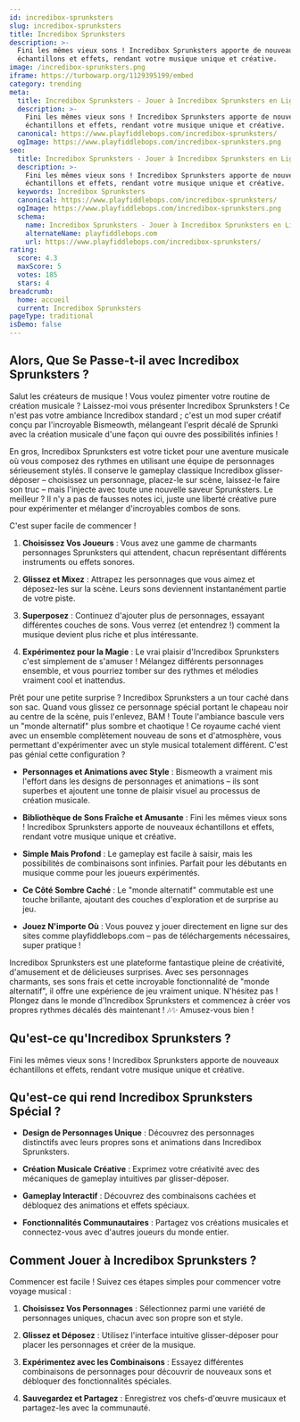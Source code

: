```yaml
---
id: incredibox-sprunksters
slug: incredibox-sprunksters
title: Incredibox Sprunksters
description: >-
  Fini les mêmes vieux sons ! Incredibox Sprunksters apporte de nouveaux
  échantillons et effets, rendant votre musique unique et créative.
image: /incredibox-sprunksters.png
iframe: https://turbowarp.org/1129395199/embed
category: trending
meta:
  title: Incredibox Sprunksters - Jouer à Incredibox Sprunksters en Ligne
  description: >-
    Fini les mêmes vieux sons ! Incredibox Sprunksters apporte de nouveaux
    échantillons et effets, rendant votre musique unique et créative.
  canonical: https://www.playfiddlebops.com/incredibox-sprunksters/
  ogImage: https://www.playfiddlebops.com/incredibox-sprunksters.png
seo:
  title: Incredibox Sprunksters - Jouer à Incredibox Sprunksters en Ligne
  description: >-
    Fini les mêmes vieux sons ! Incredibox Sprunksters apporte de nouveaux
    échantillons et effets, rendant votre musique unique et créative.
  keywords: Incredibox Sprunksters
  canonical: https://www.playfiddlebops.com/incredibox-sprunksters/
  ogImage: https://www.playfiddlebops.com/incredibox-sprunksters.png
  schema:
    name: Incredibox Sprunksters - Jouer à Incredibox Sprunksters en Ligne
    alternateName: playfiddlebops.com
    url: https://www.playfiddlebops.com/incredibox-sprunksters/
rating:
  score: 4.3
  maxScore: 5
  votes: 185
  stars: 4
breadcrumb:
  home: accueil
  current: Incredibox Sprunksters
pageType: traditional
isDemo: false
---
```


## Alors, Que Se Passe-t-il avec Incredibox Sprunksters ?

Salut les créateurs de musique ! Vous voulez pimenter votre routine de création musicale ? Laissez-moi vous présenter Incredibox Sprunksters ! Ce n'est pas votre ambiance Incredibox standard ; c'est un mod super créatif conçu par l'incroyable Bismeowth, mélangeant l'esprit décalé de Sprunki avec la création musicale d'une façon qui ouvre des possibilités infinies !

En gros, Incredibox Sprunksters est votre ticket pour une aventure musicale où vous composez des rythmes en utilisant une équipe de personnages sérieusement stylés. Il conserve le gameplay classique Incredibox glisser-déposer – choisissez un personnage, placez-le sur scène, laissez-le faire son truc – mais l'injecte avec toute une nouvelle saveur Sprunksters. Le meilleur ? Il n'y a pas de fausses notes ici, juste une liberté créative pure pour expérimenter et mélanger d'incroyables combos de sons.

C'est super facile de commencer !

1. **Choisissez Vos Joueurs** : Vous avez une gamme de charmants personnages Sprunksters qui attendent, chacun représentant différents instruments ou effets sonores.

1. **Glissez et Mixez** : Attrapez les personnages que vous aimez et déposez-les sur la scène. Leurs sons deviennent instantanément partie de votre piste.

1. **Superposez** : Continuez d'ajouter plus de personnages, essayant différentes couches de sons. Vous verrez (et entendrez !) comment la musique devient plus riche et plus intéressante.

1. **Expérimentez pour la Magie** : Le vrai plaisir d'Incredibox Sprunksters c'est simplement de s'amuser ! Mélangez différents personnages ensemble, et vous pourriez tomber sur des rythmes et mélodies vraiment cool et inattendus.

Prêt pour une petite surprise ? Incredibox Sprunksters a un tour caché dans son sac. Quand vous glissez ce personnage spécial portant le chapeau noir au centre de la scène, puis l'enlevez, BAM ! Toute l'ambiance bascule vers un "monde alternatif" plus sombre et chaotique ! Ce royaume caché vient avec un ensemble complètement nouveau de sons et d'atmosphère, vous permettant d'expérimenter avec un style musical totalement différent. C'est pas génial cette configuration ?

- **Personnages et Animations avec Style** : Bismeowth a vraiment mis l'effort dans les designs de personnages et animations – ils sont superbes et ajoutent une tonne de plaisir visuel au processus de création musicale.

- **Bibliothèque de Sons Fraîche et Amusante** : Fini les mêmes vieux sons ! Incredibox Sprunksters apporte de nouveaux échantillons et effets, rendant votre musique unique et créative.

- **Simple Mais Profond** : Le gameplay est facile à saisir, mais les possibilités de combinaisons sont infinies. Parfait pour les débutants en musique comme pour les joueurs expérimentés.

- **Ce Côté Sombre Caché** : Le "monde alternatif" commutable est une touche brillante, ajoutant des couches d'exploration et de surprise au jeu.

- **Jouez N'importe Où** : Vous pouvez y jouer directement en ligne sur des sites comme playfiddlebops.com – pas de téléchargements nécessaires, super pratique !

Incredibox Sprunksters est une plateforme fantastique pleine de créativité, d'amusement et de délicieuses surprises. Avec ses personnages charmants, ses sons frais et cette incroyable fonctionnalité de "monde alternatif", il offre une expérience de jeu vraiment unique. N'hésitez pas ! Plongez dans le monde d'Incredibox Sprunksters et commencez à créer vos propres rythmes décalés dès maintenant ! 🎶✨ Amusez-vous bien !

## Qu'est-ce qu'Incredibox Sprunksters ?

Fini les mêmes vieux sons ! Incredibox Sprunksters apporte de nouveaux échantillons et effets, rendant votre musique unique et créative.

## Qu'est-ce qui rend Incredibox Sprunksters Spécial ?

- **Design de Personnages Unique** : Découvrez des personnages distinctifs avec leurs propres sons et animations dans Incredibox Sprunksters.

- **Création Musicale Créative** : Exprimez votre créativité avec des mécaniques de gameplay intuitives par glisser-déposer.

- **Gameplay Interactif** : Découvrez des combinaisons cachées et débloquez des animations et effets spéciaux.

- **Fonctionnalités Communautaires** : Partagez vos créations musicales et connectez-vous avec d'autres joueurs du monde entier.

## Comment Jouer à Incredibox Sprunksters ?

Commencer est facile ! Suivez ces étapes simples pour commencer votre voyage musical :

1. **Choisissez Vos Personnages** : Sélectionnez parmi une variété de personnages uniques, chacun avec son propre son et style.

1. **Glissez et Déposez** : Utilisez l'interface intuitive glisser-déposer pour placer les personnages et créer de la musique.

1. **Expérimentez avec les Combinaisons** : Essayez différentes combinaisons de personnages pour découvrir de nouveaux sons et débloquer des fonctionnalités spéciales.

1. **Sauvegardez et Partagez** : Enregistrez vos chefs-d'œuvre musicaux et partagez-les avec la communauté.